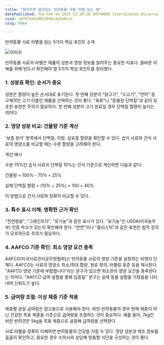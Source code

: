 ```yaml
---
title: "알아두면 쓸모있는 반려동물 사료 라벨 읽는 법"
datePublished: Tue Feb 04 2025 12:29:18 GMT+0000 (Coordinated Universal Time)
cuid: cm707oobz002109kz4yhw6cuc
slug: 6964

---
```



반려동물 사료 라벨을 읽는 5가지 핵심 포인트 소개

![이미지](https://cdn.hashnode.com/res/hashnode/image/upload/v1739261993401/99cd3358-9bcc-4e01-be15-ae9d91ea86a1.jpeg)

반려동물 사료의 라벨은 제품의 성분과 영양 정보를 알려주는 중요한 지표다. 올바른 이해를 위해 반드시 확인해야 할 5가지 핵심 포인트를 정리했다.

### 1. 성분표 확인: 순서가 중요

성분은 함량이 높은 순서대로 표기된다. 첫 번째 성분이 "닭고기", "소고기", "연어" 등 구체적인 고기 이름인 제품을 선택하는 것이 좋다. "육류"나 "동물성 단백질"과 같이 모호한 표현은 주의가 필요하다. 첫 번째 성분이 고기 원료일 경우 단백질 함량이 높다는 의미다.

### 2. 영양 성분 비교: 건물량 기준 계산

'보증 분석' 항목에서 단백질, 지방, 섬유질 함량을 확인할 수 있다. 습식 사료와 건식 사료의 영양소를 비교할 때는 수분 함량을 고려해야 한다.

계산 예시

수분 75%인 습식 사료의 단백질 10%는 건식 기준으로 계산하면 다음과 같다:

건물량 = 100% - 75% = 25%

실제 단백질 함량 = (10% ÷ 25%) × 100 = 40%

이 방법으로 건식 사료와 정확히 비교할 수 있다.

### 3. 특수 표시 이해: 명확한 근거 확인

"전연령용", "그레인프리", "유기농"과 같은 표시가 있다. "유기농"은 USDA(미국농무부) 인증 마크가 있는지 확인해야 한다. "천연"이나 "홀리스틱"과 같은 표현은 법적 정의가 모호하므로 주의가 필요하다.

### 4. AAFCO 기준 확인: 최소 영양 요건 충족

AAFCO(미국사료관리공무원협회)는 반려동물 사료의 영양 기준을 설정하는 비영리 단체다. AAFCO는 사료의 영양소 최소/최대 함량, 원료 정의, 라벨링 표준 등을 제시한다. "AAFCO 영양 기준에 부합합니다"라는 문구가 있으면 최소한의 영양 요건을 충족한다는 의미다. "AAFCO 급여 실험을 통해 입증됨" 문구는 실제 동물 실험을 거쳤음을 나타내며 신뢰도가 높다.

### 5. 급여량 조절: 이상 체중 기준 적용

체중별 권장 급여량은 참고용으로 사용해야 한다. 비만 반려동물의 경우 현재 체중이 아닌 건강한 목표 체중을 기준으로 급여량을 조절하는 것이 중요하다. 예를 들어, 7kg인 비만 반려견은 5kg을 목표 체중으로 설정해 급여량을 선택한다.

사료 라벨을 정확히 이해하면 반려동물의 건강을 지킬 수 있다. 영양 성분과 제조 정보를 꼼꼼히 확인하고, 필요한 경우 수의사와 상담해 맞춤형 식단을 구성하는 것이 좋다.